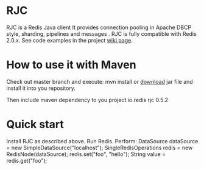 # RJC
RJC is a Redis Java client
It provides connection pooling in Apache DBCP style, sharding, pipelines and messages .
RJC is fully compatible with Redis 2.0.x.
See code examples in the project [wiki page](https://github.com/e-mzungu/rjc/wiki/Code-examples).

# How to use it with Maven
Check out master branch and execute:
    mvn install
or [download](https://github.com/e-mzungu/rjc/downloads) jar file and install it into you repository.

Then include maven dependency to you project
        <dependency>
            <groupId>io.redis</groupId>
            <artifactId>rjc</artifactId>
            <version>0.5.2</version>
        </dependency>

# Quick start
Install RJC as described above.
Run Redis.
Perform:
        DataSource dataSource = new SimpleDataSource("localhost");
        SingleRedisOperations redis = new RedisNode(dataSource);
        redis.set("foo", "hello");
        String value = redis.get("foo");








